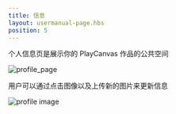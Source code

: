 ```yaml
---
title: 信息
layout: usermanual-page.hbs
position: 5
---
```


个人信息页是展示你的 PlayCanvas 作品的公共空间

![profile_page][1]

用户可以通过点击图像以及上传新的图片来更新信息

![profile image][2]

[1]: /images/user-manual/profile/profile.png
[2]: /images/user-manual/profile/update-profile-image.jpg
